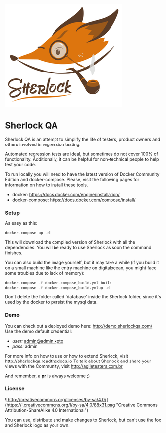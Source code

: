 ![alt tag](https://raw.githubusercontent.com/leoGalani/sherlock/master/frontsherlock/src/assets/img/sherlock.png)

# Sherlock QA

Sherlock QA is an attempt to simplify the life of testers, product owners and
others involved in regression testing.

Automated regression tests are ideal, but sometimes do not cover 100% of functionality. Additionally, it can be helpful for non-technical people to help test your code.

To run locally you will need to have the latest version of Docker Community Edition and docker-compose.
Please, visit the following pages for information on how to install these tools.

- docker: https://docs.docker.com/engine/installation/
- docker-compose: https://docs.docker.com/compose/install/

### Setup

As easy as this:

    docker-compose up -d


This will download the compiled version of Sherlock with all the dependencies. You will be ready to use Sherlock as soon the command finishes.

You can also build the image yourself, but it may take a while (if you build it on a small machine like the entry machine on digitalocean, you might face some troubles due to lack of memory):


    docker-compose -f docker-compose_build.yml build
    docker-compose -f docker-compose_build.ymlup -d



Don't delete the folder called 'database' inside the Sherlock folder, since it's used by the docker to persist the mysql data.

###  Demo

You can check out a deployed demo here: http://demo.sherlockqa.com/
Use the demo default credential:

- _user:_ admin@admin.xpto
- _pass:_ admin

For more info on how to use or how to extend Sherlock, visit http://sherlockqa.readthedocs.io
To talk about Sherlock and share your views with the Community, visit http://agiletesters.com.br

And remember, a __pr__ is always welcome ;)

### License

![http://creativecommons.org/licenses/by-sa/4.0/](https://i.creativecommons.org/l/by-sa/4.0/88x31.png "Creative Commons Attribution-ShareAlike 4.0 International")

You can use, distribute and make changes to Sherlock, but can't use the fox and Sherlock logo as your own.
